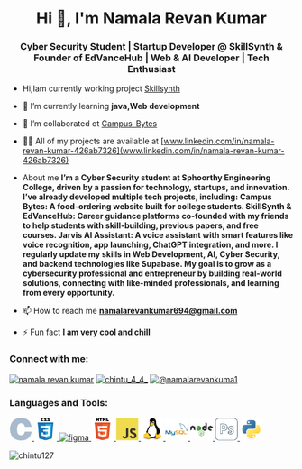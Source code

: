 
<h1 align="center">Hi 👋, I'm Namala Revan Kumar</h1>
<h3 align="center">Cyber Security Student | Startup Developer @ SkillSynth & Founder of EdVanceHub | Web & AI Developer | Tech Enthusiast</h3>

- Hi,Iam currently working project [Skillsynth](https://skillsynth.renderforestsites.com/)

- 🌱 I’m currently learning **java,Web development**

- 👯 I’m collaborated ot [Campus-Bytes](https://cosmic-kitsune-971280.netlify.app/)

- 👨‍💻 All of my projects are available at [www.linkedin.com/in/namala-revan-kumar-426ab7326](www.linkedin.com/in/namala-revan-kumar-426ab7326)

- About me **I’m a Cyber Security student at Sphoorthy Engineering College, driven by a passion for technology, startups, and innovation. I’ve already developed multiple tech projects, including: Campus Bytes: A food-ordering website built for college students. SkillSynth & EdVanceHub: Career guidance platforms co-founded with my friends to help students with skill-building, previous papers, and free courses. Jarvis AI Assistant: A voice assistant with smart features like voice recognition, app launching, ChatGPT integration, and more. I regularly update my skills in Web Development, AI, Cyber Security, and backend technologies like Supabase. My goal is to grow as a cybersecurity professional and entrepreneur by building real-world solutions, connecting with like-minded professionals, and learning from every opportunity.**

- 📫 How to reach me **namalarevankumar694@gmail.com**

- ⚡ Fun fact **I am very cool and chill**

<h3 align="left">Connect with me:</h3>
<p align="left">
<a href="https://linkedin.com/in/namala revan kumar" target="blank"><img align="center" src="https://raw.githubusercontent.com/rahuldkjain/github-profile-readme-generator/master/src/images/icons/Social/linked-in-alt.svg" alt="namala revan kumar" height="30" width="40" /></a>
<a href="https://instagram.com/chintu_4_4_" target="blank"><img align="center" src="https://raw.githubusercontent.com/rahuldkjain/github-profile-readme-generator/master/src/images/icons/Social/instagram.svg" alt="chintu_4_4_" height="30" width="40" /></a>
<a href="https://www.hackerrank.com/@namalarevankuma1" target="blank"><img align="center" src="https://raw.githubusercontent.com/rahuldkjain/github-profile-readme-generator/master/src/images/icons/Social/hackerrank.svg" alt="@namalarevankuma1" height="30" width="40" /></a>
</p>

<h3 align="left">Languages and Tools:</h3>
<p align="left"> <a href="https://www.cprogramming.com/" target="_blank" rel="noreferrer"> <img src="https://raw.githubusercontent.com/devicons/devicon/master/icons/c/c-original.svg" alt="c" width="40" height="40"/> </a> <a href="https://www.w3schools.com/css/" target="_blank" rel="noreferrer"> <img src="https://raw.githubusercontent.com/devicons/devicon/master/icons/css3/css3-original-wordmark.svg" alt="css3" width="40" height="40"/> </a> <a href="https://www.figma.com/" target="_blank" rel="noreferrer"> <img src="https://www.vectorlogo.zone/logos/figma/figma-icon.svg" alt="figma" width="40" height="40"/> </a> <a href="https://www.w3.org/html/" target="_blank" rel="noreferrer"> <img src="https://raw.githubusercontent.com/devicons/devicon/master/icons/html5/html5-original-wordmark.svg" alt="html5" width="40" height="40"/> </a> <a href="https://developer.mozilla.org/en-US/docs/Web/JavaScript" target="_blank" rel="noreferrer"> <img src="https://raw.githubusercontent.com/devicons/devicon/master/icons/javascript/javascript-original.svg" alt="javascript" width="40" height="40"/> </a> <a href="https://www.linux.org/" target="_blank" rel="noreferrer"> <img src="https://raw.githubusercontent.com/devicons/devicon/master/icons/linux/linux-original.svg" alt="linux" width="40" height="40"/> </a> <a href="https://www.mysql.com/" target="_blank" rel="noreferrer"> <img src="https://raw.githubusercontent.com/devicons/devicon/master/icons/mysql/mysql-original-wordmark.svg" alt="mysql" width="40" height="40"/> </a> <a href="https://nodejs.org" target="_blank" rel="noreferrer"> <img src="https://raw.githubusercontent.com/devicons/devicon/master/icons/nodejs/nodejs-original-wordmark.svg" alt="nodejs" width="40" height="40"/> </a> <a href="https://www.photoshop.com/en" target="_blank" rel="noreferrer"> <img src="https://raw.githubusercontent.com/devicons/devicon/master/icons/photoshop/photoshop-line.svg" alt="photoshop" width="40" height="40"/> </a> <a href="https://www.python.org" target="_blank" rel="noreferrer"> <img src="https://raw.githubusercontent.com/devicons/devicon/master/icons/python/python-original.svg" alt="python" width="40" height="40"/> </a> </p>

<p><img align="center" src="https://github-readme-stats.vercel.app/api/top-langs?username=chintu127&show_icons=true&locale=en&layout=compact" alt="chintu127" /></p>

